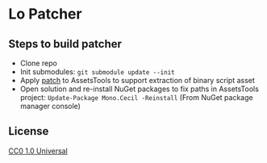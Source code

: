 # Lo Patcher

## Steps to build patcher

 * Clone repo
 * Init submodules: `git submodule update --init`
 * Apply [patch](.docs/extract-string-as-bytes.patch) to AssetsTools to support extraction of binary script asset
 * Open solution and re-install NuGet packages to fix paths in AssetsTools project: `Update-Package Mono.Cecil -Reinstall` (From NuGet package manager console)

## License

[CC0 1.0 Universal](LICENSE.md)
